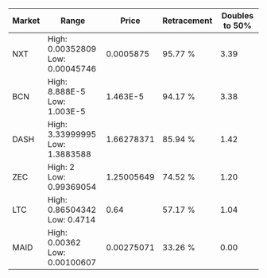 | Market | Range | Price| Retracement | Doubles to 50% |
| --- | --- | --- | --- | --- |
| NXT | High: 0.00352809<br />Low: 0.00045746 | 0.0005875 | 95.77 % | 3.39 |
| BCN | High: 8.888E-5<br />Low: 1.003E-5 | 1.463E-5 | 94.17 % | 3.38 |
| DASH | High: 3.33999995<br />Low: 1.3883588 | 1.66278371 | 85.94 % | 1.42 |
| ZEC | High: 2<br />Low: 0.99369054 | 1.25005649 | 74.52 % | 1.20 |
| LTC | High: 0.86504342<br />Low: 0.4714 | 0.64 | 57.17 % | 1.04 |
| MAID | High: 0.00362<br />Low: 0.00100607 | 0.00275071 | 33.26 % | 0.00 |
